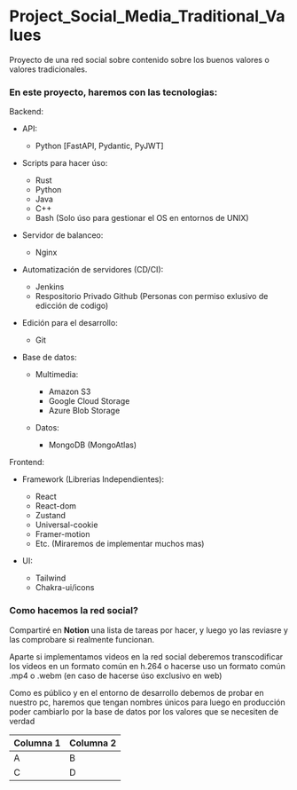 # Project_Social_Media_Traditional_Values

Proyecto de una red social sobre contenido sobre los buenos valores o valores tradicionales.


### En este proyecto, haremos con las tecnologias:
Backend:

  - API:
    - Python [FastAPI, Pydantic, PyJWT]

  - Scripts para hacer úso:
    - Rust
    - Python
    - Java
    - C++
    - Bash (Solo úso para gestionar el OS en entornos de UNIX)
  
  - Servidor de balanceo:
    - Nginx

  - Automatización de servidores (CD/CI):
    - Jenkins
    - Respositorio Privado Github (Personas con permiso exlusivo de edicción de codigo)
 
  - Edición para el desarrollo:
    - Git
  
  - Base de datos:

    - Multimedia:
      - Amazon S3
      - Google Cloud Storage
      - Azure Blob Storage

    - Datos:
      - MongoDB (MongoAtlas)


Frontend:

  - Framework (Librerias Independientes):
    - React
    - React-dom
    - Zustand
    - Universal-cookie
    - Framer-motion
    - Etc. (Miraremos de implementar muchos mas)
  
  - UI:
    - Tailwind
    - Chakra-ui/icons



### Como hacemos la red social?

Compartiré en **Notion** una lista de tareas por hacer, y luego yo las reviasre y las comprobare si realmente funcionan.

Aparte si implementamos videos en la red social deberemos transcodificar los videos en un formato común en h.264
o hacerse uso un formato común .mp4 o .webm (en caso de hacerse úso exclusivo en web)

Como es público y en el entorno de desarrollo debemos de probar en nuestro pc, haremos que tengan nombres únicos para luego en producción poder cambiarlo por la base de datos por los valores que se necesiten de verdad


|Columna 1|Columna 2|
|--------|--------|
|    A    |    B    |
|    C    |    D    |


